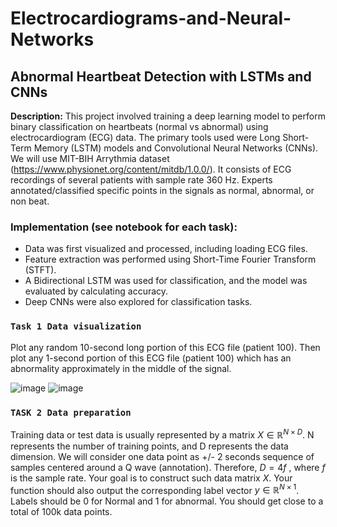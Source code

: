# Electrocardiograms-and-Neural-Networks 

## Abnormal Heartbeat Detection with LSTMs and CNNs

**Description:** This project involved training a deep learning model to perform binary classification on heartbeats (normal vs abnormal) using electrocardiogram (ECG) data. The primary tools used were Long Short-Term Memory (LSTM) models and Convolutional Neural Networks (CNNs). 
We will use MIT-BIH Arrythmia dataset (https://www.physionet.org/content/mitdb/1.0.0/).
It consists of ECG recordings of several patients with sample rate 360 Hz. Experts annotated/classified specific points in the signals as normal, abnormal, or non beat.

### Implementation (see notebook for each task):
* Data was first visualized and processed, including loading ECG files.
* Feature extraction was performed using Short-Time Fourier Transform (STFT).
* A Bidirectional LSTM was used for classification, and the model was evaluated by calculating accuracy.
* Deep CNNs were also explored for classification tasks.  

### **`Task 1 Data visualization`** 

Plot any random 10-second long portion of this ECG file (patient 100). Then plot any 1-second portion of this ECG file (patient 100) which has an abnormality approximately in the middle of the signal.  

![image](https://github.com/travislatchman/Electrocardiograms-and-Neural-Networks/assets/32372013/637e819f-1fa8-4a19-97a5-961a14be18e4)
![image](https://github.com/travislatchman/Electrocardiograms-and-Neural-Networks/assets/32372013/6657da5d-542d-4782-a23c-55bab75d17e3)

### **`TASK 2 Data preparation`** 
Training data or test data is usually represented by a matrix $X \in \mathbb{R}^{N\times D}$. N represents the number of training points, and D represents the data dimension. We will consider one data point as +/- 2 seconds sequence of samples centered around a Q wave (annotation). Therefore, $D = 4f$ , where $f$ is the sample rate. Your goal is to construct such data matrix $X$. Your function should also output the corresponding label vector $y \in \mathbb{R}^{N\times 1}$. Labels should be 0 for Normal and 1 for abnormal. You should get close to a total of 100k data points.
